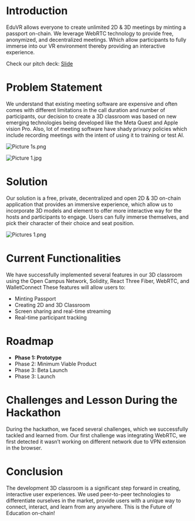 # Introduction

EduVR allows everyone to create unlimited 2D & 3D meetings by minting a passport on-chain. We leverage WebRTC technology to provide free, anonymized, and decentralized meetings. Which allow participants to fully immerse into our VR environment thereby providing an interactive experience.

Check our pitch deck: [Slide](https://www.canva.com/design/DAGPT595XII/1eOozHhfIybgTD5-o5PIyA/view?utm_content=DAGPT595XII&utm_campaign=designshare&utm_medium=link&utm_source=editor)


# Problem Statement
 
We understand that existing meeting software are expensive and often comes with different limitations in the call duration and number of participants, our decision to create a 3D classroom was based on new emerging technologies being developed like the Meta Quest and Apple vision Pro. Also, lot of meeting software have shady privacy policies which include recording meetings with the intent of using it to training or test AI.

![Picture 1s.png](https://cdn.dorahacks.io/static/files/191a45b67763f501354e1834e7f91acb.png) 

![Picture 1.jpg](https://cdn.dorahacks.io/static/files/191a45b7fd2a0d2aaee2cfc47dc91f4d.jpg)

# Solution

Our solution is a free, private, decentralized and open 2D & 3D on-chain application that provides an immersive experience, which allow us to incorporate 3D models and element to offer more interactive way for the hosts and participants to engage. Users can fully immerse themselves, and pick their character of their choice and seat position.

![Pictures 1.png](https://cdn.dorahacks.io/static/files/191a45ca3f170a8063e576741888639c.png)

# Current Functionalities

We have successfully implemented several features in our 3D classroom using the Open Campus Network, Solidity, React Three Fiber, WebRTC, and WalletConnect These features will allow users to:

- Minting Passport
- Creating 2D and 3D Classroom
- Screen sharing and real-time streaming
- Real-time participant tracking

# Roadmap

- **Phase 1: Prototype**
- Phase 2: Minimum Viable Product
- Phase 3: Beta Launch
- Phase 3: Launch

# Challenges and Lesson During the Hackathon

During the hackathon, we faced several challenges, which we successfully tackled and learned from. Our first challenge was integrating WebRTC, we first detected it wasn’t working on different network due to VPN extension in the browser.

# Conclusion

The development 3D classroom is a significant step forward in creating, interactive user experiences. We used peer-to-peer technologies to differentiate ourselves in the  market, provide users with a unique way to connect, interact, and learn from any anywhere. This is the Future of Education on-chain!
